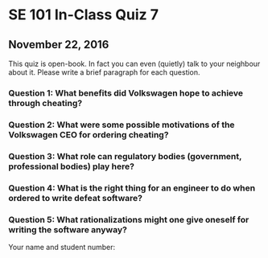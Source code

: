 # SE 101 In-Class Quiz 7
## November 22, 2016

This quiz is open-book. In fact you can even (quietly) talk to your neighbour about it. 
Please write a brief paragraph for each question.

### Question 1: What benefits did Volkswagen hope to achieve through cheating?

### Question 2: What were some possible motivations of the Volkswagen CEO for ordering cheating?

### Question 3: What role can regulatory bodies (government, professional bodies) play here?

### Question 4: What is the right thing for an engineer to do when ordered to write defeat software?

### Question 5: What rationalizations might one give oneself for writing the software anyway?

Your name and student number:
